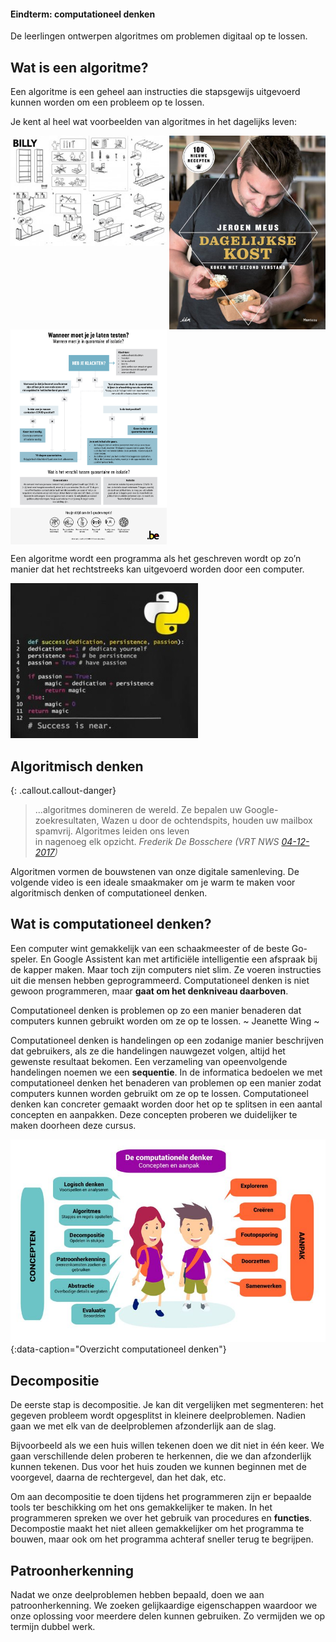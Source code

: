 <div class="callout callout-info">
  <h4>Eindterm: computationeel denken</h4>
  <p>De leerlingen ontwerpen algoritmes om problemen digitaal op te lossen. </p>
</div>

## Wat is een algoritme?

<div class="callout callout-danger">
  <p>Een algoritme is een geheel aan instructies die stapsgewijs uitgevoerd kunnen worden om een probleem op te lossen.</p>
</div>

Je kent al heel wat voorbeelden van algoritmes in het dagelijks leven:

<div class="dodona-centered-group">
  <img src="media/algoritme_billy.jpg" align="top" width="250px" data-caption="Algoritme: Billy boekenkast van IKEA" />
  <img src="media/algoritme_dagelijksekost.jpg" align="top" width="250px" data-caption="Algoritme: Kookboek Dagelijkse Kost van Jeroen Meus" />
  <img src="media/algoritme_flowchartcorona.jpg" align="top" width="250px" data-caption="Algoritme: Wanneer moet je je laten testen op corona?"/>
</div>

Een algoritme wordt een programma als het geschreven wordt op zo’n manier dat het rechtstreeks kan uitgevoerd worden door een computer.

<img src="media/algoritme_funnypython.jpg" width="300px" data-caption="Python programma" />

## Algoritmisch denken

{: .callout.callout-danger}
> ...algoritmes domineren de wereld. Ze bepalen uw Google-zoekresultaten, Wazen u door de ochtendspits, houden uw mailbox spamvrij. Algoritmes leiden ons leven   
  in nagenoeg elk opzicht. _Frederik De Bosschere (VRT NWS  [04-12-2017](https://www.vrt.be/vrtnws/nl/2017/12/04/opinie-frederik-de-bosschere-algoritmes/))_

Algoritmen vormen de bouwstenen van onze digitale samenleving. De volgende video is een ideale smaakmaker om je warm te maken voor algoritmisch denken of computationeel denken.

## Wat is computationeel denken?
Een computer wint gemakkelijk van een schaakmeester of de beste Go-speler. En Google Assistent kan met artificiële intelligentie een afspraak bij de kapper maken. 
Maar toch zijn computers niet slim. Ze voeren instructies uit die mensen hebben geprogrammeerd. Computationeel denken is niet gewoon programmeren, maar **gaat om het denkniveau daarboven**.

<div class="callout callout-info">
  <p>Computationeel denken is problemen op zo een manier benaderen dat computers kunnen gebruikt worden om ze op te lossen. ~ Jeanette Wing ~</p>
</div>

Computationeel denken is handelingen op een zodanige manier beschrijven dat gebruikers, als ze die handelingen nauwgezet volgen, altijd het gewenste resultaat bekomen. Een verzameling van opeenvolgende handelingen noemen we een **sequentie**. In de informatica bedoelen we met computationeel denken het benaderen van problemen op een manier zodat computers kunnen worden gebruikt om ze op te lossen. Computationeel denken kan concreter gemaakt worden door het op te splitsen in een aantal concepten en aanpakken. Deze concepten proberen we duidelijker te maken doorheen deze cursus.

![Overzicht computationeel denken](media/vertaling_barefoot.jpg){:data-caption="Overzicht computationeel denken"}

## Decompositie
De eerste stap is decompositie. Je kan dit vergelijken met segmenteren: het gegeven probleem wordt opgesplitst in kleinere deelproblemen. Nadien gaan we met elk van de deelproblemen afzonderlijk aan de slag. 

Bijvoorbeeld als we een huis willen tekenen doen we dit niet in één keer. We gaan verschillende delen proberen te herkennen, die we dan afzonderlijk kunnen tekenen. Dus voor het huis zouden we kunnen beginnen met de voorgevel, daarna de rechtergevel, dan het dak, etc.

Om aan decompositie te doen tijdens het programmeren zijn er bepaalde tools ter beschikking om het ons gemakkelijker te maken. In het programmeren spreken we over het gebruik van procedures en **functies**. Decompostie maakt het niet alleen gemakkelijker om het programma te bouwen, maar ook om het programma achteraf sneller terug te begrijpen.

## Patroonherkenning
Nadat we onze deelproblemen hebben bepaald, doen we aan patroonherkenning. We zoeken gelijkaardige eigenschappen waardoor we onze oplossing voor meerdere delen kunnen gebruiken. Zo vermijden we op termijn dubbel werk. 
